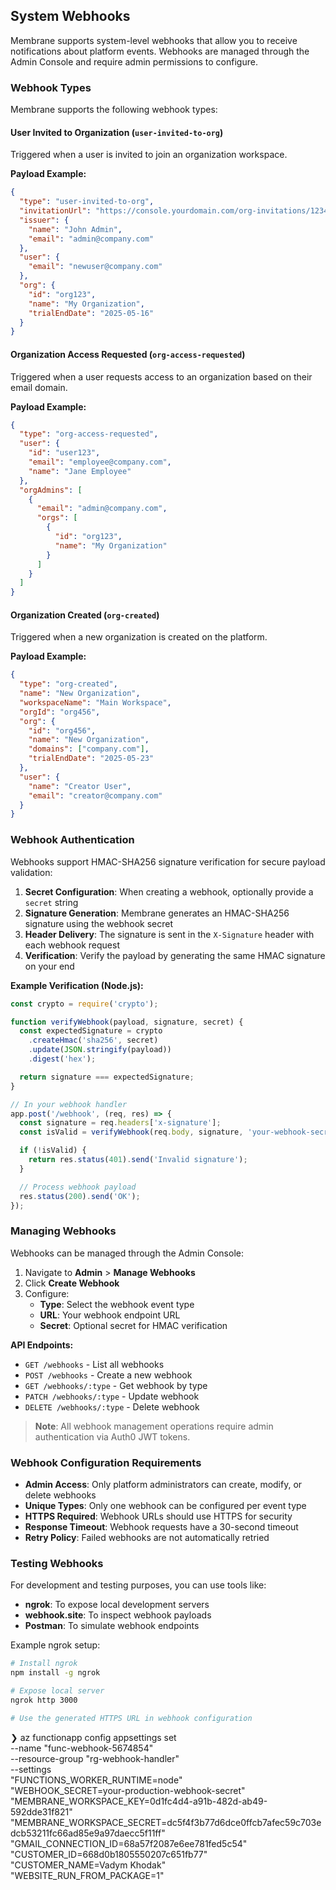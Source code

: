 ## System Webhooks

Membrane supports system-level webhooks that allow you to receive notifications about platform events. Webhooks are managed through the Admin Console and require admin permissions to configure.

### Webhook Types

Membrane supports the following webhook types:

#### User Invited to Organization (`user-invited-to-org`)

Triggered when a user is invited to join an organization workspace.

**Payload Example:**

```json
{
  "type": "user-invited-to-org",
  "invitationUrl": "https://console.yourdomain.com/org-invitations/12345",
  "issuer": {
    "name": "John Admin",
    "email": "admin@company.com"
  },
  "user": {
    "email": "newuser@company.com"
  },
  "org": {
    "id": "org123",
    "name": "My Organization",
    "trialEndDate": "2025-05-16"
  }
}
```

#### Organization Access Requested (`org-access-requested`)

Triggered when a user requests access to an organization based on their email domain.

**Payload Example:**

```json
{
  "type": "org-access-requested",
  "user": {
    "id": "user123",
    "email": "employee@company.com",
    "name": "Jane Employee"
  },
  "orgAdmins": [
    {
      "email": "admin@company.com",
      "orgs": [
        {
          "id": "org123",
          "name": "My Organization"
        }
      ]
    }
  ]
}
```

#### Organization Created (`org-created`)

Triggered when a new organization is created on the platform.

**Payload Example:**

```json
{
  "type": "org-created",
  "name": "New Organization",
  "workspaceName": "Main Workspace",
  "orgId": "org456",
  "org": {
    "id": "org456",
    "name": "New Organization",
    "domains": ["company.com"],
    "trialEndDate": "2025-05-23"
  },
  "user": {
    "name": "Creator User",
    "email": "creator@company.com"
  }
}
```

### Webhook Authentication

Webhooks support HMAC-SHA256 signature verification for secure payload validation:

1. **Secret Configuration**: When creating a webhook, optionally provide a `secret` string
2. **Signature Generation**: Membrane generates an HMAC-SHA256 signature using the webhook secret
3. **Header Delivery**: The signature is sent in the `X-Signature` header with each webhook request
4. **Verification**: Verify the payload by generating the same HMAC signature on your end

**Example Verification (Node.js):**

```javascript
const crypto = require('crypto');

function verifyWebhook(payload, signature, secret) {
  const expectedSignature = crypto
    .createHmac('sha256', secret)
    .update(JSON.stringify(payload))
    .digest('hex');

  return signature === expectedSignature;
}

// In your webhook handler
app.post('/webhook', (req, res) => {
  const signature = req.headers['x-signature'];
  const isValid = verifyWebhook(req.body, signature, 'your-webhook-secret');

  if (!isValid) {
    return res.status(401).send('Invalid signature');
  }

  // Process webhook payload
  res.status(200).send('OK');
});
```

### Managing Webhooks

Webhooks can be managed through the Admin Console:

1. Navigate to **Admin** > **Manage Webhooks**
2. Click **Create Webhook**
3. Configure:
   * **Type**: Select the webhook event type
   * **URL**: Your webhook endpoint URL
   * **Secret**: Optional secret for HMAC verification

**API Endpoints:**

* `GET /webhooks` - List all webhooks
* `POST /webhooks` - Create a new webhook
* `GET /webhooks/:type` - Get webhook by type
* `PATCH /webhooks/:type` - Update webhook
* `DELETE /webhooks/:type` - Delete webhook

> **Note**: All webhook management operations require admin authentication via Auth0 JWT tokens.

### Webhook Configuration Requirements

* **Admin Access**: Only platform administrators can create, modify, or delete webhooks
* **Unique Types**: Only one webhook can be configured per event type
* **HTTPS Required**: Webhook URLs should use HTTPS for security
* **Response Timeout**: Webhook requests have a 30-second timeout
* **Retry Policy**: Failed webhooks are not automatically retried

### Testing Webhooks

For development and testing purposes, you can use tools like:

* **ngrok**: To expose local development servers
* **webhook.site**: To inspect webhook payloads
* **Postman**: To simulate webhook endpoints

Example ngrok setup:

```bash
# Install ngrok
npm install -g ngrok

# Expose local server
ngrok http 3000

# Use the generated HTTPS URL in webhook configuration
```


❯ az functionapp config appsettings set \
    --name "func-webhook-5674854" \
    --resource-group "rg-webhook-handler" \
    --settings \
      "FUNCTIONS_WORKER_RUNTIME=node" \
      "WEBHOOK_SECRET=your-production-webhook-secret" \
      "MEMBRANE_WORKSPACE_KEY=0d1fc4d4-a91b-482d-ab49-592dde31f821" \
      "MEMBRANE_WORKSPACE_SECRET=dc5f4f3b77d6dce0ffcb7afec59c703edcb53211fc66ad85e9a97daecc5f11ff" \
      "GMAIL_CONNECTION_ID=68a57f2087e6ee781fed5c54" \
      "CUSTOMER_ID=668d0b1805550207c651fb77" \
      "CUSTOMER_NAME=Vadym Khodak" \
      "WEBSITE_RUN_FROM_PACKAGE=1"